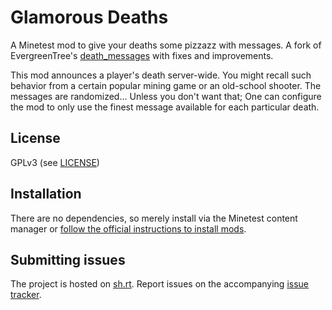 # Glamorous Deaths

A Minetest mod to give your deaths some pizzazz with messages. A fork of
EvergreenTree's [death_messages](https://github.com/4Evergreen4/death_messages)
with fixes and improvements.

This mod announces a player's death server-wide. You might recall such behavior
from a certain popular mining game or an old-school shooter. The messages are
randomized… Unless you don't want that; One can configure the mod to only use
the finest message available for each particular death.

## License

GPLv3 (see [LICENSE](LICENSE))

## Installation

There are no dependencies, so merely install via the Minetest content manager
or [follow the official instructions to install mods](https://wiki.minetest.net/Installing_Mods).

## Submitting issues

The project is hosted on [sh.rt](https://git.sr.ht/~ainola/minetest-glamorous-deaths/). Report issues on the accompanying [issue tracker](https://todo.sr.ht/~ainola/minetest-glamorous-deaths).
